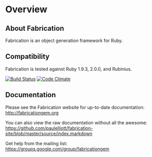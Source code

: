 # Overview

## About Fabrication

Fabrication is an object generation framework for Ruby.

## Compatibility

Fabrication is tested against Ruby 1.9.3, 2.0.0, and Rubinius.

[![Build Status](https://secure.travis-ci.org/paulelliott/fabrication.png)](http://travis-ci.org/paulelliott/fabrication)
[![Code Climate](https://codeclimate.com/github/paulelliott/fabrication.png)](https://codeclimate.com/github/paulelliott/fabrication)

## Documentation

Please see the Fabrication website for up-to-date documentation: http://fabricationgem.org

You can also view the raw documentation without all the awesome: https://github.com/paulelliott/fabrication-site/blob/master/source/index.markdown

Get help from the mailing list: https://groups.google.com/group/fabricationgem
